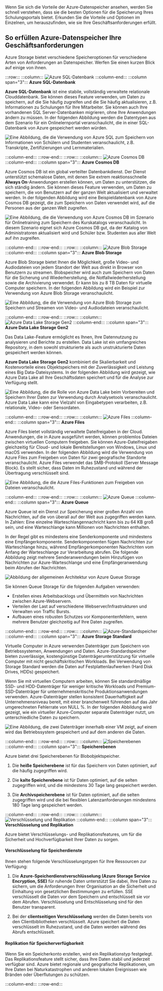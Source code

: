 Wenn Sie sich die Vorteile der Azure-Datenspeicher ansehen, werden Sie schnell verstehen, dass sie die besten Optionen für die Speicherung Ihres Schulungsportals bietet. Erkunden Sie die Vorteile und Optionen im Einzelnen, um herauszufinden, wie sie Ihre Geschäftsanforderungen erfüllt.

## <a name="how-azure-data-storage-can-meet-your-business-storage-needs"></a>So erfüllen Azure-Datenspeicher Ihre Geschäftsanforderungen

Azure Storage bietet verschiedene Speicheroptionen für verschiedene Arten von Anforderungen an Datenspeicher. Werfen Sie einen kurzen Blick auf einige von ihnen.

:::row:::
  :::column:::
    ![Azure SQL-Datenbank](../media/3-azure-sql-db.png)
  :::column-end:::
    :::column span="3":::
**Azure SQL-Datenbank**

**Azure SQL-Datenbank** ist eine stabile, vollständig verwaltete relationale Clouddatenbank. Sie können dieses Feature verwenden, um Daten zu speichern, auf die Sie häufig zugreifen und die Sie häufig aktualisieren, z.B. Informationen zu Schulungen für Ihre Mitarbeiter. Sie können auch Ihre vorhandenen SQL Server-Datenbanken migrieren, ohne Ihre Anwendungen ändern zu müssen. In der folgenden Abbildung werden die Datentypen aus dem Szenario für ein Onlinelernportal veranschaulicht, die in einer SQL-Datenbank von Azure gespeichert werden würden.

![Eine Abbildung, die die Verwendung von Azure SQL zum Speichern von Informationen von Schülern und Studenten veranschaulicht, z.B. Transkripte, Zertifizierungen und Lernmaterialien.](../media/3-Azure_SQL.png)

:::column-end:::
:::row-end:::
:::row:::
  :::column:::
    ![Azure Cosmos DB](../media/3-cosmos-db.png)
  :::column-end:::
    :::column span="3":::
**Azure Cosmos DB**

Azure Cosmos DB ist ein global verteilter Datenbankdienst. Der Dienst unterstützt schemalose Daten, mit denen Sie extrem reaktionsschnelle **Always On**-Anwendungen erstellen können, um Daten zu unterstützen, die sich ständig ändern. Sie können dieses Feature verwenden, um Daten zu speichern, die von Benutzern auf der ganzen Welt aktualisiert und verwaltet werden. In der folgenden Abbildung wird eine Beispieldatenbank von Azure Cosmos DB gezeigt, die zum Speichern von Daten verwendet wird, auf die Personen aus der ganzen Welt zugreifen.

![Eine Abbildung, die die Verwendung von Azure Cosmos DB im Szenario für Onlinetraining zum Speichern des Kurskatalogs veranschaulicht. In diesem Szenario eignet sich Azure Cosmos DB gut, da der Katalog von Administratoren aktualisiert wird und Schüler bzw. Studenten aus aller Welt auf ihn zugreifen.](../media/3-Azure_cosmos_db.png)

:::column-end:::
:::row-end:::
:::row:::
  :::column:::
    ![Azure Blob Storage](../media/3-azure-blob-storage.png)
  :::column-end:::
    :::column span="3":::
**Azure Blob Storage**

Azure Blob Storage bietet Ihnen die Möglichkeit, große Video- und Audiodateien von jedem Standort der Welt aus direkt in Browser von Benutzern zu streamen. Blobspeicher wird auch zum Speichern von Daten für die Sicherung und Wiederherstellung, die Notfallwiederherstellung sowie die Archivierung verwendet. Er kann bis zu 8 TB Daten für virtuelle Computer speichern. In der folgenden Abbildung wird ein Beispiel zur Verwendung von Azure Blob Storage veranschaulicht.

![Eine Abbildung, die die Verwendung von Azure Blob Storage zum Speichern und Streamen von Video- und Audiodateien veranschaulicht.](../media/3-Azure_blob.png)

:::column-end:::
:::row-end:::
:::row:::
  :::column:::
    ![Azure Data Lake Storage Gen2](../media/3-azure-data-lake.png)
  :::column-end:::
    :::column span="3":::
**Azure Data Lake Storage Gen2**

Das Data Lake-Feature ermöglicht es Ihnen, Ihre Datennutzung zu analysieren und Berichte zu erstellen. Data Lake ist ein umfangreiches Repository, in dem sowohl strukturierte als auch unstrukturierte Daten gespeichert werden können.

**Azure Data Lake Storage Gen2** kombiniert die Skalierbarkeit und Kostenvorteile eines Objektspeichers mit der Zuverlässigkeit und Leistung eines Big Data-Dateisystems. In der folgenden Abbildung wird gezeigt, wie Azure Data Lake all Ihre Geschäftsdaten speichert und für die Analyse zur Verfügung stellt.

![Eine Abbildung, die die Rolle von Azure Data Lake beim Vorbereiten und Speichern Ihrer Daten zur Verwendung durch Analysetools veranschaulicht. Azure Data Lake kann eine Vielzahl von Eingabetypen verarbeiten, z.B. relationale, Video- oder Sensordaten.](../media/3-Data_lake_store_concept.png)

:::column-end:::
:::row-end:::
:::row:::
  :::column:::
    ![Azure Files](../media/3-azure-files.png)
  :::column-end:::
    :::column span="3":::
**Azure Files**

Azure Files bietet vollständig verwaltete Dateifreigaben in der Cloud. Anwendungen, die in Azure ausgeführt werden, können problemlos Dateien zwischen virtuellen Computern freigeben. Sie können Azure-Dateifreigaben gleichzeitig für Cloud- und lokale Bereitstellungen von Windows, Linux und macOS verwenden. In der folgenden Abbildung wird die Verwendung von Azure Files zum Freigeben von Daten für zwei geografische Standorte veranschaulicht. Azure Files verwendet das SMB-Protokoll (Server Message Block). Es stellt sicher, dass Daten im Ruhezustand und während der Übertragung verschlüsselt sind.

![Eine Abbildung, die die Azure Files-Funktionen zum Freigeben von Dateien veranschaulicht. ](../media/3-Azure_Files.png)

:::column-end:::
:::row-end:::
:::row:::
  :::column:::
    ![Azure Queue](../media/3-azure-queue.png)
  :::column-end:::
    :::column span="3":::
**Azure Queue**

Azure Queue ist ein Dienst zur Speicherung einer großen Anzahl von Nachrichten, auf die von überall auf der Welt aus zugegriffen werden kann. In Zahlen: Eine einzelne Warteschlangennachricht kann bis zu 64 KB groß sein, und eine Warteschlange kann Millionen von Nachrichten enthalten.

In der Regel gibt es mindestens eine Senderkomponente und mindestens eine Empfängerkomponente. Senderkomponenten fügen Nachrichten zur Warteschlange hinzu, während Empfängerkomponenten Nachrichten vom Anfang der Warteschlange zur Verarbeitung abrufen. Die folgende Abbildung zeigt mehrere Senderanwendungen beim Hinzufügen von Nachrichten zur Azure-Warteschlange und eine Empfängeranwendung beim Abrufen der Nachrichten.

![Abbildung der allgemeinen Architektur von Azure Queue Storage](../media/3-Azure_Queue.png)

Sie können Queue Storage für die folgenden Aufgaben verwenden:

- Erstellen eines Arbeitsbacklogs und Übermitteln von Nachrichten zwischen Azure-Webservern.
- Verteilen der Last auf verschiedene Webserver/Infrastrukturen und Verwalten von Traffic Bursts.
- Aufbauen eines robusten Schutzes vor Komponentenfehlern, wenn mehrere Benutzer gleichzeitig auf Ihre Daten zugreifen.

:::column-end:::
:::row-end:::
:::row:::
  :::column:::
    ![Azure-Standardspeicher](../media/3-azure-standard-storage.png)
  :::column-end:::
    :::column span="3":::
**Azure Storage Standard**

Virtuelle Computer in Azure verwenden Datenträger zum Speichern von Betriebssystemen, Anwendungen und Daten. Azure-Standardspeicher bieten zuverlässige, kostengünstige Datenträgerunterstützung für virtuelle Computer mit nicht geschäftskritischen Workloads. Bei Verwendung von Storage Standard werden die Daten auf Festplattenlaufwerken (Hard Disk Drives, HDDs) gespeichert.

Wenn Sie mit virtuellen Computern arbeiten, können Sie standardmäßige SSD- und HDD-Datenträger für weniger kritische Workloads und Premium-SSD-Datenträger für unternehmenskritische Produktionsanwendungen verwenden. Azure-Datenträger stellen konsistent Dauerhaftigkeit auf Unternehmensniveau bereit, mit einer branchenweit führenden auf das Jahr umgerechneten Fehlerrate von NULL %. In der folgenden Abbildung wird gezeigt, wie ein virtueller Azure-Computer separate Datenträger nutzt, um unterschiedliche Daten zu speichern.

![Eine Abbildung, die zwei Datenträger innerhalb einer VM zeigt, auf einem wird das Betriebssystem gespeichert und auf dem anderen die Daten.](../media/3-Azure_disks.png)

:::column-end:::
:::row-end:::
:::row:::
  :::column:::
    ![Speicherebenen](../media/3-storage-tiers.png)
  :::column-end:::
    :::column span="3":::
**Speicherebenen**

Azure bietet drei Speicherebenen für Blobobjektspeicher.

1. Die **heiße Speicherebene** ist für das Speichern von Daten optimiert, auf die häufig zugegriffen wird.

1. Die **kalte Speicherebene** ist für Daten optimiert, auf die selten zugegriffen wird, und die mindestens 30 Tage lang gespeichert werden.

1. Die **Archivspeicherebene** ist für Daten optimiert, auf die selten zugegriffen wird und die bei flexiblen Latenzanforderungen mindestens 180 Tage lang gespeichert werden.

:::column-end:::
:::row-end:::
:::row:::
  :::column:::
    ![Verschlüsselung und Replikation](../media/3-azure-storage-encryption.png)
  :::column-end:::
    :::column span="3":::
**Verschlüsselung und Replikation**

Azure bietet Verschlüsselungs- und Replikationsfeatures, um für die Sicherheit und Hochverfügbarkeit Ihrer Daten zu sorgen.

#### <a name="encryption-for-storage-services"></a>Verschlüsselung für Speicherdienste

Ihnen stehen folgende Verschlüsselungstypen für Ihre Ressourcen zur Verfügung:

1. Die **Azure-Speicherdienstverschlüsselung (Azure Storage Service Encryption, SSE)** für ruhende Daten unterstützt Sie dabei, Ihre Daten zu sichern, um die Anforderungen Ihrer Organisation an die Sicherheit und Einhaltung von gesetzlichen Bestimmungen zu erfüllen. SSE verschlüsselt die Daten vor dem Speichern und entschlüsselt sie vor dem Abrufen. Verschlüsselung und Entschlüsselung sind für den Benutzer transparent.

1. Bei der **clientseitigen Verschlüsselung** werden die Daten bereits von den Clientbibliotheken verschlüsselt. Azure speichert die Daten verschlüsselt im Ruhezustand, und die Daten werden während des Abrufs entschlüsselt.

#### <a name="replication-for-storage-availability"></a>Replikation für Speicherverfügbarkeit

Wenn Sie ein Speicherkonto erstellen, wird ein Replikationstyp festgelegt. Das Replikationsfeature stellt sicher, dass Ihre Daten stabil und jederzeit verfügbar sind. Azure bietet regionale und geografische Replikationen, um Ihre Daten bei Naturkatastrophen und anderen lokalen Ereignissen wie Bränden oder Überflutungen zu schützen.

  :::column-end:::
:::row-end:::